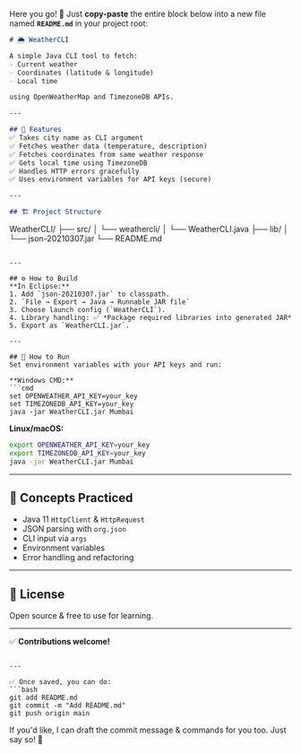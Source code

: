 Here you go! 📄
Just **copy-paste** the entire block below into a new file named **`README.md`** in your project root:

```markdown
# 🌦️ WeatherCLI

A simple Java CLI tool to fetch:
- Current weather
- Coordinates (latitude & longitude)
- Local time

using OpenWeatherMap and TimezoneDB APIs.

---

## 🚀 Features
✅ Takes city name as CLI argument  
✅ Fetches weather data (temperature, description)  
✅ Fetches coordinates from same weather response  
✅ Gets local time using TimezoneDB  
✅ Handles HTTP errors gracefully  
✅ Uses environment variables for API keys (secure)

---

## 🏗 Project Structure
```

WeatherCLI/
├── src/
│   └── weathercli/
│       └── WeatherCLI.java
├── lib/
│   └── json-20210307.jar
└── README.md

````

---

## ⚙️ How to Build
**In Eclipse:**
1. Add `json-20210307.jar` to classpath.
2. `File → Export → Java → Runnable JAR file`
3. Choose launch config (`WeatherCLI`).
4. Library handling: ✅ *Package required libraries into generated JAR*
5. Export as `WeatherCLI.jar`.

---

## 🧪 How to Run
Set environment variables with your API keys and run:

**Windows CMD:**
```cmd
set OPENWEATHER_API_KEY=your_key
set TIMEZONEDB_API_KEY=your_key
java -jar WeatherCLI.jar Mumbai
````

**Linux/macOS:**

```bash
export OPENWEATHER_API_KEY=your_key
export TIMEZONEDB_API_KEY=your_key
java -jar WeatherCLI.jar Mumbai
```

---

## 🧠 Concepts Practiced

* Java 11 `HttpClient` & `HttpRequest`
* JSON parsing with `org.json`
* CLI input via `args`
* Environment variables
* Error handling and refactoring

---

## 📔 License

Open source & free to use for learning.

---

✅ **Contributions welcome!**

````

---

✅ Once saved, you can do:
```bash
git add README.md
git commit -m "Add README.md"
git push origin main
````

If you'd like, I can draft the commit message & commands for you too.
Just say so! 🚀
